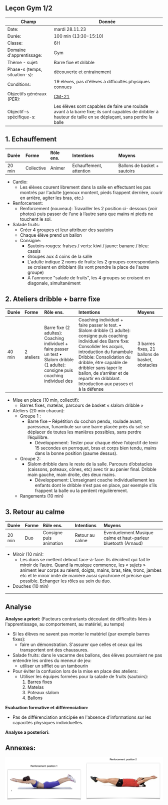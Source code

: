 ## Leçon Gym 1/2


| Champ                         | Donnée |
|-------------------------------|---|
| Date:                         | mardi 28.11.23 |
| Durée:                        | 100 min (13:30-15:10) |
| Classe:                       | 6H |
| Domaine d'apprentissage:      | Gym |
| Thème - sujet:                | Barre fixe et dribble |
| Phase-s (temps, situation-s): | découverte et entrainement |
| Conditions:                   | 19 élèves, pas d'élèves à difficultés physiques connues|
| Objectifs généraux (PER):     | [CM-21](CM-21.md)|
| Objectif-s spécifique-s:      | Les élèves sont capables de faire une roulade avant à la barre fixe; ils sont capables de dribbler à hauteur de taille en se déplaçant, sans perdre la balle |

## 1. Echauffement

| Durée | Forme | Rôle ens. | Intentions | Moyens |
|:----- |:----- |:--------- |:---------- |:------ |
| 20 min | Collective | Animer | Echauffement, attention | Ballons de basket + sautoirs |

- Cardio:
	- Les élèves courent librement dans la salle en effectuant les pas montrés par l'adulte (genoux montent, pieds frappent derrière, courir en arrière, agiter les bras, etc.)
- Renforcement:
	- Renforcement (nouveau): Travailler les 2 position ci- dessous (voir photos) puis passer de l’une à l’autre sans que mains ni pieds ne touchent le sol.
- Salade fruits:
	- Créer 4 groupes et leur attribuer des sautoirs
	- Chaque élève prend un ballon
	- Consigne:
		- Sautoirs rouges: fraises / verts: kiwi / jaune: banane / bleu: cassis
		- Groupes aux 4 coins de la salle
		- L'adulte indique 2 noms de fruits: les 2 groupes correspondants se croisent en dribblant (ils vont prendre la place de l'autre groupe)
		- A l'annonce "salade de fruits", les 4 groupes se croisent en diagonale, simultanément

## 2. Ateliers dribble + barre fixe

| Durée | Forme | Rôle ens. | Intentions | Moyens |
|:----- |:----- |:--------- |:---------- |:------ |
| 40 min| 2 ateliers | Barre fixe (2 adultes): Coaching individuel + faire passer un test • Slalom dribble (1 adulte): consigne puis coaching individuel des|  Coaching individuel + faire passer le test. • Slalom dribble (1 adulte): consigne puis coaching individuel des Barre fixe: Consolider les acquis, introduction du funambule Dribble: Consolidation du dribble, être capable de dribbler sans taper le ballon, de s’arrêter et de repartir en dribblant. Introduction aux passes et à la défense| 3 barres fixes, 21 ballons de basket, obstacles |

- Mise en place (10 min, collectif):
	- Barres fixes, matelas, parcours de basket « slalom dribble »
- Ateliers (20 min chacun):
	- Groupe 1 :
		- Barre fixe – Répétition du cochon pendu, roulade avant, paresseux, funambule sur une barre placée près du sol: se déplacer de toutes les manières possibles, sans perdre l’équilibre.
			- Développement: Tester pour chaque élève l’objectif de tenir 15 secondes en perroquet, bras et corps bien tendu, mains dans la bonne position (paume dessus).
	- Groupe 2:
		- Slalom dribble dans le reste de la salle. Parcours d’obstacles (caissons, poteaux, cônes, etc) avec tir au panier final. Dribble main gauche, main droite, des deux mains.
			- Développement: L’enseignant coache individuellement les enfants dont le dribble n’est pas en place, par exemple s’ils frappent la balle ou la perdent régulièrement.
	- Rangements (10 min)

## 3. Retour au calme

| Durée | Forme | Rôle ens. | Intentions | Moyens |
|:----- |:----- |:--------- |:---------- |:------ |
| 20 min | Duo | Consigne puis animation | Retour au calme | Eventuelement Musique calme et haut-parleur bluetooth (Arnaud) |

- Miroir (10 min):
	- Les duos se mettent debout face-à-face. Ils décident qui fait le miroir de l’autre. Quand la musique commence, les « sujets » animent leur corps au ralenti, doigts, mains, bras, tête, tronc, jambes etc et le miroir imite de manière aussi synchrone et précise que possible. Echanger les rôles au sein du duo.
- Douches (10 min)

---
## Analyse

**Analyse a priori:**
(Facteurs contrariants découlant de difficultés liées à l'apprentissage, au comportement, au matériel, au temps)

- Si les élèves ne savent pas monter le matériel (par exemple barres fixes):
	- faire un démonstration. S'assurer que celles et ceux qui les transportent ont des chaussures.
- Salade fruits: dans le vacarme des ballons, des élèves pourraient ne pas entendre les ordres du meneur de jeu:
	- utiliser un sifflet ou un tambourin
- Pour éviter la confusion lors de la mise en place des ateliers:
	- Utiliser les équipes formées pour la salade de fruits (sautoirs):
		1. Barres fixes
		2. Matelas
		3. Poteaux slalom
		4. Ballons

**Evaluation formative et différenciation:**

- Pas de différenciation anticipée en l'absence d'informations sur les capacités physiques individuelles.

**Analyse a posteriori:**


## Annexes:

![](renforcement.png)